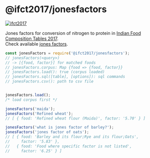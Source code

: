 # @ifct2017/jonesfactors

[![ifct2017](http://ninindia.org/images/ifct_2017.png)](https://www.npmjs.com/package/ifct2017)

Jones factors for conversion of nitrogen to protein in [Indian Food Composition Tables 2017].<br>
Check available [jones factors].

```javascript
const jonesFactors = require('@ifct2017/jonesfactors');
// jonesFactors(<query>)
// -> [{food, factor}] for matched foods
// jonesFactors.corpus: Map {food => {food, factor}}
// jonesFactors.load(): true (corpus loaded)
// jonesFactors.sql([table], [options]): sql commands
// jonesFactors.csv(): path to csv file


jonesFactors.load();
/* load corpus first */

jonesFactors('maida');
jonesFactors('Refined wheat');
// [ { food: 'Refined wheat flour (Maida)', factor: '5.70' } ]

jonesFactors('what is jones factor of barley?');
jonesFactors('jones factor of oats');
// [ { food: 'Barley and its flour;Rye and its flour;Oats',
//     factor: '5.83' },
//   { food: 'Food where specific factor is not listed',
//     factor: '6.25' } ]
```


[Indian Food Composition Tables 2017]: http://ifct2017.com/
[jones factors]: https://github.com/ifct2017/jonesfactors/blob/master/index.csv
